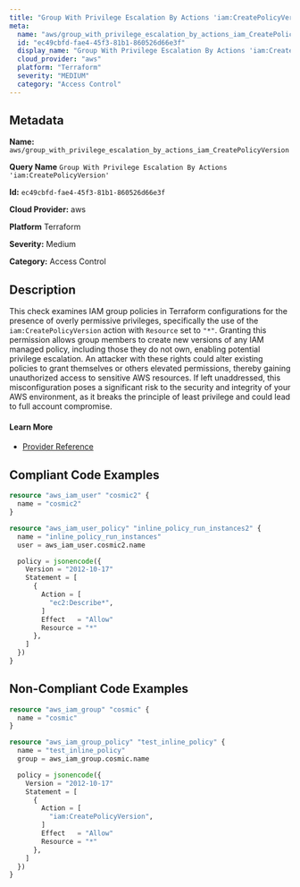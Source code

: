 ```yaml
---
title: "Group With Privilege Escalation By Actions 'iam:CreatePolicyVersion'"
meta:
  name: "aws/group_with_privilege_escalation_by_actions_iam_CreatePolicyVersion"
  id: "ec49cbfd-fae4-45f3-81b1-860526d66e3f"
  display_name: "Group With Privilege Escalation By Actions 'iam:CreatePolicyVersion'"
  cloud_provider: "aws"
  platform: "Terraform"
  severity: "MEDIUM"
  category: "Access Control"
---
```

## Metadata

**Name:** `aws/group_with_privilege_escalation_by_actions_iam_CreatePolicyVersion`

**Query Name** `Group With Privilege Escalation By Actions 'iam:CreatePolicyVersion'`

**Id:** `ec49cbfd-fae4-45f3-81b1-860526d66e3f`

**Cloud Provider:** aws

**Platform** Terraform

**Severity:** Medium

**Category:** Access Control

## Description
This check examines IAM group policies in Terraform configurations for the presence of overly permissive privileges, specifically the use of the `iam:CreatePolicyVersion` action with `Resource` set to `"*"`. Granting this permission allows group members to create new versions of any IAM managed policy, including those they do not own, enabling potential privilege escalation. An attacker with these rights could alter existing policies to grant themselves or others elevated permissions, thereby gaining unauthorized access to sensitive AWS resources. If left unaddressed, this misconfiguration poses a significant risk to the security and integrity of your AWS environment, as it breaks the principle of least privilege and could lead to full account compromise.

#### Learn More

 - [Provider Reference](https://registry.terraform.io/providers/hashicorp/aws/latest/docs/resources/iam_group_policy#policy)


## Compliant Code Examples
```terraform
resource "aws_iam_user" "cosmic2" {
  name = "cosmic2"
}

resource "aws_iam_user_policy" "inline_policy_run_instances2" {
  name = "inline_policy_run_instances"
  user = aws_iam_user.cosmic2.name

  policy = jsonencode({
    Version = "2012-10-17"
    Statement = [
      {
        Action = [
          "ec2:Describe*",
        ]
        Effect   = "Allow"
        Resource = "*"
      },
    ]
  })
}

```
## Non-Compliant Code Examples
```terraform
resource "aws_iam_group" "cosmic" {
  name = "cosmic"
}

resource "aws_iam_group_policy" "test_inline_policy" {
  name = "test_inline_policy"
  group = aws_iam_group.cosmic.name

  policy = jsonencode({
    Version = "2012-10-17"
    Statement = [
      {
        Action = [
          "iam:CreatePolicyVersion",
        ]
        Effect   = "Allow"
        Resource = "*"
      },
    ]
  })
}


```